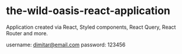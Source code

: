 # the-wild-oasis-react-application
Application created via React, Styled components, React Query, React Router and more.

username: dimitar@email.com
password: 123456
